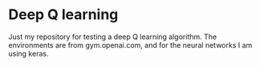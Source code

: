 # Deep Q learning #

Just my repository for testing a deep Q learning algorithm.
The environments are from gym.openai.com, and for the neural networks I am using keras.